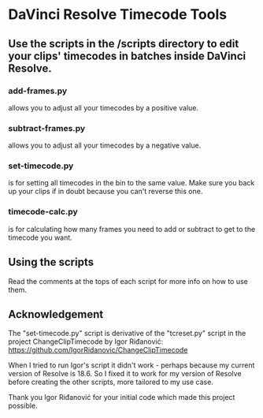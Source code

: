 # DaVinci Resolve Timecode Tools

## Use the scripts in the /scripts directory to edit your clips' timecodes in batches inside DaVinci Resolve.

### add-frames.py

allows you to adjust all your timecodes by a positive value.

### subtract-frames.py

allows you to adjust all your timecodes by a negative value.

### set-timecode.py

is for setting all timecodes in the bin to the same value. Make sure you back up your clips if in doubt because you can't reverse this one.

### timecode-calc.py

is for calculating how many frames you need to add or subtract to get to the timecode you want.

## Using the scripts

Read the comments at the tops of each script for more info on how to use them.

## Acknowledgement

The "set-timecode.py" script is derivative of the "tcreset.py" script in the project
ChangeClipTimecode by Igor Riđanović: https://github.com/IgorRidanovic/ChangeClipTimecode

When I tried to run Igor's script it didn't work - perhaps because my current version of Resolve is 18.6.
So I fixed it to work for my version of Resolve before creating the other scripts, more tailored to my use case.

Thank you Igor Riđanović for your initial code which made this project possible.
